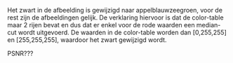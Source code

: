Het zwart in de afbeelding is gewijzigd naar appelblauwzeegroen, voor de rest zijn de afbeeldingen gelijk. De verklaring hiervoor is dat de color-table maar 2 rijen bevat en dus dat er enkel voor de rode waarden een median-cut wordt uitgevoerd. De waarden in de color-table worden dan [0,255,255] en [255,255,255], waardoor het zwart gewijzigd wordt.

PSNR???
